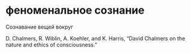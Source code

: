# феноменальное сознание
Сознавание вещей вокруг

D. Chalmers, R. Wiblin, A. Koehler, and K. Harris, “David Chalmers on the nature and ethics of consciousness.”
